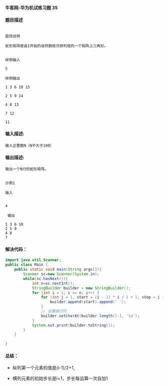 #### 牛客网-华为机试练习题 35

#### 题目描述
```

题目说明

蛇形矩阵是由1开始的自然数依次排列成的一个矩阵上三角形。


样例输入

5

样例输出

1 3 6 10 15

2 5 9 14

4 8 13

7 12

11

```


#### 输入描述:

```
输入正整数N（N不大于100）
```

#### 输出描述:

```
输出一个N行的蛇形矩阵。


示例1

输入


4

 输出

1 3 6 10
2 5 9
4 8
7
```





#### 解决代码：

```java
import java.util.Scanner;
public class Main {
    public static void main(String args[]){
        Scanner sc=new Scanner(System.in);
        while(sc.hasNext()){
            int n=sc.nextInt();
            StringBuilder builder = new StringBuilder(); 
            for (int i = 1; i <= n; i++) {
                for (int j = 1, start = (i - 1) * i / 2 + 1, step = i + 1; j <= n - i + 1; j++, start += step, step++) {
                    builder.append(start).append(' ');
                }
                // 设置换行符
                builder.setCharAt(builder.length()-1, '\n');
            }
            System.out.print(builder.toString());
        }
    }
          
}
```

#### 总结：

* 纵列第一个元素的值是(i-1)/2+1,

* 横列元素的初始步长是i+1，步长每运算一次自加1

  
